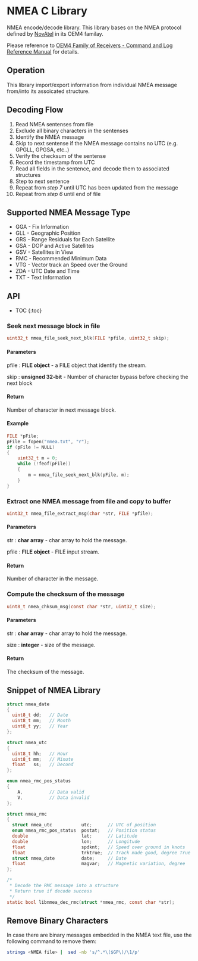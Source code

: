 # NMEA C Library

NMEA encode/decode library. This library bases on the NMEA protocol defined by [NovAtel](http://www.novatel.com/) in its OEM4 familay.

Please reference to [OEM4 Family of Receivers - Command and Log Reference Manual](http://www.novatel.com/assets/Documents/Manuals/om-20000047.pdf) for details.


## Operation
This library import/export information from individual NMEA message from/into its assoicated structure. 

## Decoding Flow
1. Read NMEA sentenses from file
2. Exclude all binary characters in the sentenses
3. Identify the NMEA message
4. Skip to next sentense if the NMEA message contains no UTC (e.g. GPGLL, GPGSA, etc..)
5. Verify the checksum of the sentense
6. Record the timestamp from UTC
7. Read all fields in the sentence, and decode them to associated structures
8. Step to next sentence
9. Repeat from _step 7_ until UTC has been updated from the message
10. Repeat from _step 6_ until end of file

## Supported NMEA Message Type
* GGA - Fix Information
* GLL - Geographic Position
* GRS - Range Residuals for Each Satellite
* GSA - DOP and Active Satellites
* GSV - Satellites in View
* RMC - Recommended Minimum Data
* VTG - Vector track an Speed over the Ground
* ZDA - UTC Date and Time
* TXT - Text Information

## API

* TOC
{:toc}

### Seek next message block in file
```c
uint32_t nmea_file_seek_next_blk(FILE *pfile, uint32_t skip);
```

#### Parameters

pfile
: **FILE object** - a FILE object that identify the stream.

skip
: **unsigned 32-bit** - Number of character bypass before checking the next block

#### Return

Number of character in next message block.

#### Example
```c
FILE *pFile;
pFile = fopen("nmea.txt", "r");
if (pFile != NULL)
{
    uint32_t m = 0;
    while (!feof(pFile))
    {
        m = nmea_file_seek_next_blk(pFile, m);
    }
}
```

### Extract one NMEA message from file and copy to buffer
```c
uint32_t nmea_file_extract_msg(char *str, FILE *pfile);
```

#### Parameters

str
: **char array** - char array to hold the message.

pfile
: **FILE object** - FILE input stream.

#### Return

Number of character in the message.

### Compute the checksum of the message
```c
uint8_t nmea_chksum_msg(const char *str, uint32_t size);
```

#### Parameters

str
: **char array** - char array to hold the message.

size
: **integer** - size of the message.

#### Return

The checksum of the message.

## Snippet of NMEA Library

```c
struct nmea_date
{
  uint8_t dd;   // Date
  uint8_t mm;   // Month
  uint8_t yy;   // Year
};

struct nmea_utc
{
  uint8_t hh;   // Hour
  uint8_t mm;   // Minute
  float   ss;   // Decond
};

enum nmea_rmc_pos_status
{
    A,          // Data valid
    V,          // Data invalid
};

struct nmea_rmc
{
  struct nmea_utc           utc;      // UTC of position
  enum nmea_rmc_pos_status  postat;   // Position status
  double                    lat;      // Latitude
  double                    lon;      // Longitude
  float                     spdknt;   // Speed over ground in knots
  float                     trktrue;  // Track made good, degree True
  struct nmea_date          date;     // Date
  float                     magvar;   // Magnetic variation, degree
};

/*
 * Decode the RMC message into a structure
 * Return true if decode success
 */
static bool libnmea_dec_rmc(struct *nmea_rmc, const char *str);

```

## Remove Binary Characters

In case there are binary messages embedded in the NMEA text file,
use the following command to remove them:
```bash
strings <NMEA file> |  sed -nb 's/^.*\($GP\)/\1/p' 
```


